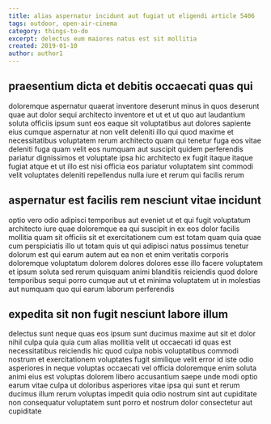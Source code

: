 ```yaml
---
title: alias aspernatur incidunt aut fugiat ut eligendi article 5406
tags: outdoor, open-air-cinema
category: things-to-do
excerpt: delectus eum maiores natus est sit mollitia
created: 2019-01-10
author: author1
---
```


## praesentium dicta et debitis occaecati quas qui

doloremque aspernatur quaerat inventore deserunt minus in quos deserunt quae aut dolor sequi architecto inventore et ut et ut quo aut laudantium soluta officiis ipsum sunt eos eaque sit voluptatibus aut dolores sapiente eius cumque aspernatur at non velit deleniti illo qui quod maxime et necessitatibus voluptatem rerum architecto quam qui tenetur fuga eos vitae deleniti fuga quam velit eos numquam aut suscipit quidem perferendis pariatur dignissimos et voluptate ipsa hic architecto ex fugit itaque itaque fugiat atque et ut illo est nisi officia eos pariatur voluptatem sint commodi velit voluptates deleniti repellendus nulla iure et rerum qui facilis rerum

## aspernatur est facilis rem nesciunt vitae incidunt

optio vero odio adipisci temporibus aut eveniet ut et qui fugit voluptatum architecto iure quae doloremque ea qui suscipit in ex eos dolor facilis mollitia quam sit officiis sit et exercitationem cum est totam quam quia quae cum perspiciatis illo ut totam quis ut qui adipisci natus possimus tenetur dolorum est qui earum autem aut ea non et enim veritatis corporis doloremque voluptatum dolorem dolores dolores esse illo facere voluptatem et ipsum soluta sed rerum quisquam animi blanditiis reiciendis quod dolore temporibus sequi porro cumque aut ut et minima voluptatem ut in molestias aut numquam quo qui earum laborum perferendis

## expedita sit non fugit nesciunt labore illum

delectus sunt neque quas eos ipsum sunt ducimus maxime aut sit et dolor nihil culpa quia quia cum alias mollitia velit ut occaecati id quas est necessitatibus reiciendis hic quod culpa nobis voluptatibus commodi nostrum et exercitationem voluptates fugit similique velit error id iste odio asperiores in neque voluptas occaecati vel officia doloremque enim soluta animi eius est voluptas dolorem libero accusantium saepe unde modi optio earum vitae culpa ut doloribus asperiores vitae ipsa qui sunt et rerum ducimus illum rerum voluptas impedit quia odio nostrum sint aut cupiditate non consequatur voluptatem sunt porro et nostrum dolor consectetur aut cupiditate
